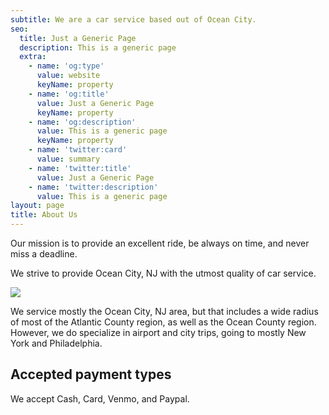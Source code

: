 ```yaml
---
subtitle: We are a car service based out of Ocean City.
seo:
  title: Just a Generic Page
  description: This is a generic page
  extra:
    - name: 'og:type'
      value: website
      keyName: property
    - name: 'og:title'
      value: Just a Generic Page
      keyName: property
    - name: 'og:description'
      value: This is a generic page
      keyName: property
    - name: 'twitter:card'
      value: summary
    - name: 'twitter:title'
      value: Just a Generic Page
    - name: 'twitter:description'
      value: This is a generic page
layout: page
title: About Us
---
```

Our mission is to provide an excellent ride, be always on time, and never miss a deadline.

We strive to provide Ocean City, NJ with the utmost quality of car service.

![](/\_static/app-assets/OCEAN.png)

 We service mostly the Ocean City, NJ area, but that includes a wide radius of most of the Atlantic County region, as well as the Ocean County region. However, we do specialize in airport and city trips, going to mostly New York and Philadelphia.

## Accepted payment types

We accept Cash, Card, Venmo, and Paypal.
